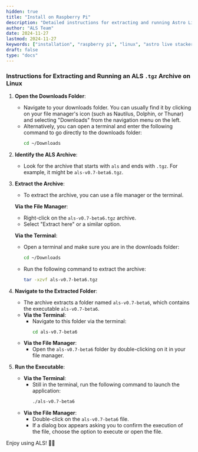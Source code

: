 ```yaml
---
hidden: true
title: "Install on Raspberry Pi"
description: "Detailed instructions for extracting and running Astro Live Stacker (ALS) on a Raspberry Pi with Linux."
author: "ALS Team"
date: 2024-11-27
lastmod: 2024-11-27
keywords: ["installation", "raspberry pi", "linux", "astro live stacker", "guide"]
draft: false
type: "docs"
---
```


### Instructions for Extracting and Running an ALS `.tgz` Archive on Linux

1. **Open the Downloads Folder**:
   - Navigate to your downloads folder. You can usually find it by clicking on your file manager's icon (such as Nautilus, Dolphin, or Thunar) and selecting "Downloads" from the navigation menu on the left.
   - Alternatively, you can open a terminal and enter the following command to go directly to the downloads folder:
     ```bash
     cd ~/Downloads
     ```

2. **Identify the ALS Archive**:
   - Look for the archive that starts with `als` and ends with `.tgz`. For example, it might be `als-v0.7-beta6.tgz`.

3. **Extract the Archive**:
   - To extract the archive, you can use a file manager or the terminal.
   
   **Via the File Manager**:
     - Right-click on the `als-v0.7-beta6.tgz` archive.
     - Select "Extract here" or a similar option.
   
   **Via the Terminal**:
     - Open a terminal and make sure you are in the downloads folder:
       ```bash
       cd ~/Downloads
       ```
     - Run the following command to extract the archive:
       ```bash
       tar -xzvf als-v0.7-beta6.tgz
       ```

4. **Navigate to the Extracted Folder**:
   - The archive extracts a folder named `als-v0.7-beta6`, which contains the executable `als-v0.7-beta6`.
   - **Via the Terminal**:
     - Navigate to this folder via the terminal:
       ```bash
       cd als-v0.7-beta6
       ```
   - **Via the File Manager**:
     - Open the `als-v0.7-beta6` folder by double-clicking on it in your file manager.

5. **Run the Executable**:
   - **Via the Terminal**:
     - Still in the terminal, run the following command to launch the application:
       ```bash
       ./als-v0.7-beta6
       ```
   - **Via the File Manager**:
     - Double-click on the `als-v0.7-beta6` file.
     - If a dialog box appears asking you to confirm the execution of the file, choose the option to execute or open the file.

Enjoy using ALS! 🚀✨
